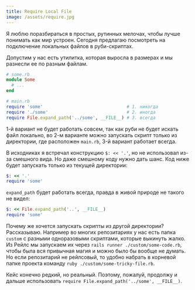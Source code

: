 ```yaml
---
title: Require Local File
image: /assets/require.jpg
---
```

Я люблю поразбираться в простых, рутинных мелочах, чтобы лучше понимать как мир устроен.
Сегодня предлагаю посмотреть на подключение локальных файлов в руби-скриптах.

Допустим у нас есть утилитка, которая выросла в размерах и мы разнесли ее по разным файлам.

``` ruby
# some.rb
module Some
  # ...
end

# main.rb
require 'some'                                # 1. никогда
require './some'                              # 2. иногда
require File.expand_path('../some', __FILE__) # 3. всегда
```

1-й вариант не будет работать совсем, так как руби не будет искать файл локально, во 2-м варианте
можно запускать скрипт только из директории, где расположен `main.rb`,
3-й вариант работает всегда.

В исходниках я встречал конструкцию `$: << '.'`, но не использовал из-за смешного вида. Но даже
смешному коду нужно дать шанс. Код ниже будет запускать только из текущей директории:

``` ruby
$: << '.'
require 'some' 
```

`expand_path` будет работать всегда, правда в живой природе не такого не видел:

``` ruby
$: << File.expand_path('..', __FILE__)
require 'some' 
```


Почему же хочется запускать скрипты из другой директории? Рассказываю.
Например во многих репозитариях у
нас есть папка `custom`
с разными одноразовыми скриптами, которые выкинуть жалко. 
Из Рейлс мы запускаем их через `rails runner ./custom/some-code.rb`,
чтобы была вся привычная магия и можно было бы вообще не думать.
Но если репозитарий не рейлсовый,
то удобно набрать в корневой папке проекта команду `ruby ./custom/some-tricky-file.rb`.

Кейс конечно редкий, но реальный. Поэтому, пожалуй, продолжу и дальше использовать
`require File.expand_path('../some', __FILE__)`.
